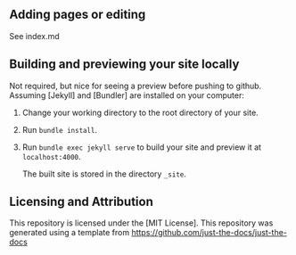## Adding pages or editing

See index.md

## Building and previewing your site locally

Not required, but nice for seeing a preview before pushing to github. Assuming [Jekyll] and [Bundler] are installed on your computer:

1.  Change your working directory to the root directory of your site.

2.  Run `bundle install`.

3.  Run `bundle exec jekyll serve` to build your site and preview it at `localhost:4000`.

    The built site is stored in the directory `_site`.

## Licensing and Attribution

This repository is licensed under the [MIT License].
This repository was generated using a template from https://github.com/just-the-docs/just-the-docs


